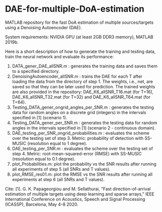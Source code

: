 # DAE-for-multiple-DoA-estimation
MATLAB repository for the fast DoA estimation of multiple sources/targets using a Denoising Autoencoder (DAE).

System requirements: NVIDIA GPU (at least 2GB DDR3 memory), MATLAB 2019b.

Here is a short description of how to generate the training and testing data, train the neural network and evaluate its performance:

1. DATA_gener_DAE_allSNR.m : generates the training data and saves them to a specified directory.
2. DenoisingAutoencoder_allSNR.m : trains the DAE for each T after loading the data from the directory of step 1. The weights, i.e., net, are saved so that they can be later used for prediction. The trained weights are also provided in the repository: DAE_K6_allSNR_T16.mat (for T=16), DAE_K6_allSNR_T32.mat (for T=32) and DAE_K6_allSNR_T64.mat (for T=64).
3. Testing_DATA_gener_ongrid_angles_per_SNR.m : generates the testing data for random angles on a discrete grid (integers) in the intervals specified in [1] (scenario 1).
4. Testing_DATA_gener_per_SNR.m : generates the testing data for random angles in the intervals specified in [1] (scenario 2 - continuous domain).
5. DAE_testing_per_SNR_ongrid_probabilities.m : evaluates the scheme over the testing set of step 3. Metric: probability of detection with SS-MUSIC (resolution equal to 1 degree).
6. DAE_testing_per_SNR.m : evaluates the scheme over the testing set of step 4. Metric: root-mean-squared-error (RMSE) with SS-MUSIC (resolution equal to 0.1 degree).
7. plot_Probabilities.m: plot the probability vs the SNR results after running all experiments of step 5 (all SNRs and T values).
8. plot_RMSE_res01.m: plot the RMSE vs the SNR results after running all experiments at step 6 (all SNRs and T values).

Cite: [1]. G. K. Papageorgiou and M. Sellathurai, "Fast direction-of-arrival estimation of multiple targets using deep learning and sparse arrays," IEEE International Conference on Acoustics, Speech and Signal Processing (ICASSP), Barcelona, May 4-8 2020.
